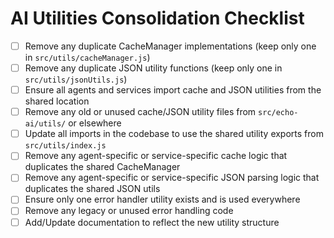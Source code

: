 # AI Utilities Consolidation Checklist

- [ ] Remove any duplicate CacheManager implementations (keep only one in `src/utils/cacheManager.js`)
- [ ] Remove any duplicate JSON utility functions (keep only one in `src/utils/jsonUtils.js`)
- [ ] Ensure all agents and services import cache and JSON utilities from the shared location
- [ ] Remove any old or unused cache/JSON utility files from `src/echo-ai/utils/` or elsewhere
- [ ] Update all imports in the codebase to use the shared utility exports from `src/utils/index.js`
- [ ] Remove any agent-specific or service-specific cache logic that duplicates the shared CacheManager
- [ ] Remove any agent-specific or service-specific JSON parsing logic that duplicates the shared JSON utils
- [ ] Ensure only one error handler utility exists and is used everywhere
- [ ] Remove any legacy or unused error handling code
- [ ] Add/Update documentation to reflect the new utility structure
